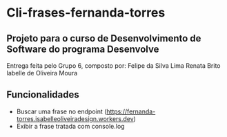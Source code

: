 # Cli-frases-fernanda-torres

## Projeto para o curso de Desenvolvimento de Software do programa Desenvolve
Entrega feita pelo Grupo 6, composto por:
Felipe da Silva Lima
Renata Brito 
Iabelle de Oliveira Moura

## Funcionalidades
- Buscar uma frase no endpoint (https://fernanda-torres.isabelleoliveiradesign.workers.dev)
- Exibir a frase tratada com console.log
